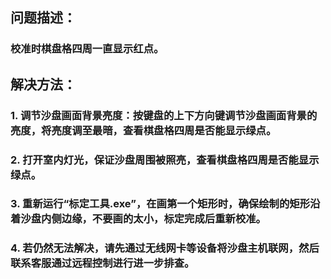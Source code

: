 ## 问题描述：
### 校准时棋盘格四周一直显示红点。
## 解决方法：
### 1. 调节沙盘画面背景亮度：按键盘的上下方向键调节沙盘画面背景的亮度，将亮度调至最暗，查看棋盘格四周是否能显示绿点。
### 2. 打开室内灯光，保证沙盘周围被照亮，查看棋盘格四周是否能显示绿点。
### 3. 重新运行“标定工具.exe”，在画第一个矩形时，确保绘制的矩形沿着沙盘内侧边缘，不要画的太小，标定完成后重新校准。
### 4. 若仍然无法解决，请先通过无线网卡等设备将沙盘主机联网，然后联系客服通过远程控制进行进一步排查。